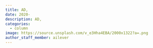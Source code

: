 ```yaml
---
title: AD,
date: 2020-
description: AD,
categories:
  - column
image: https://source.unsplash.com/v_e3Hha4EBA/2000x1322?a=.png
author_staff_member: ailever
---
```

